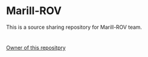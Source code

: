 # Marill-ROV
This is a source sharing repository for Marill-ROV team.
#
[Owner of this repositpry](https://github.com/draxya/)
